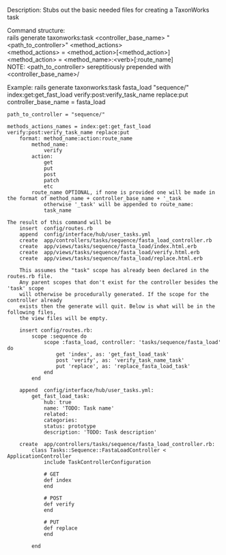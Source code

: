 Description:
    Stubs out the basic needed files for creating a TaxonWorks task
    
Command structure:  
    rails generate taxonworks:task <controller_base_name> "<path_to_controller>" <method_actions>      
    <method_actions> = <method_action>\[<method_action>]  
    <method_action> = <method_name>:\<verb>[:route_name]  
    NOTE: <path_to_controller> sereptitiously prepended with <controller_base_name>/

Example:
    rails generate taxonworks:task fasta_load "sequence/" index:get:get_fast_load verify:post:verify_task_name replace:put
    controller_base_name = fasta_load

    path_to_controller = "sequence/"
    
    methods_actions_names = index:get:get_fast_load verify:post:verify_task_name replace:put
        format: method_name:action:route_name
            method_name: 
                verify
            action: 
                get
                put
                post
                patch 
                etc
            route_name OPTIONAL, if none is provided one will be made in the format of method_name + controller_base_name + '_task
                otherwise '_task' will be appended to route_name: 
                task_name
    
    The result of this command will be
        insert  config/routes.rb
        append  config/interface/hub/user_tasks.yml
        create  app/controllers/tasks/sequence/fasta_load_controller.rb
        create  app/views/tasks/sequence/fasta_load/index.html.erb
        create  app/views/tasks/sequence/fasta_load/verify.html.erb
        create  app/views/tasks/sequence/fasta_load/replace.html.erb

        This assumes the "task" scope has already been declared in the routes.rb file.
        Any parent scopes that don't exist for the controller besides the 'task' scope
        will otherwise be procedurally generated. If the scope for the controller already
        exists then the generate will quit. Below is what will be in the following files,
        the view files will be empty.

        insert config/routes.rb:
            scope :sequence do
                scope :fasta_load, controller: 'tasks/sequence/fasta_load' do
                    get 'index', as: 'get_fast_load_task'
                    post 'verify', as: 'verify_task_name_task'
                    put 'replace', as: 'replace_fasta_load_task'
                end
            end

        append  config/interface/hub/user_tasks.yml:
            get_fast_load_task:
                hub: true
                name: 'TODO: Task name'
                related:
                categories:
                status: prototype
                description: 'TODO: Task description'

        create  app/controllers/tasks/sequence/fasta_load_controller.rb:
            class Tasks::Sequence::FastaLoadController < ApplicationController
                include TaskControllerConfiguration

                # GET
                def index
                end

                # POST
                def verify
                end

                # PUT
                def replace
                end

            end
